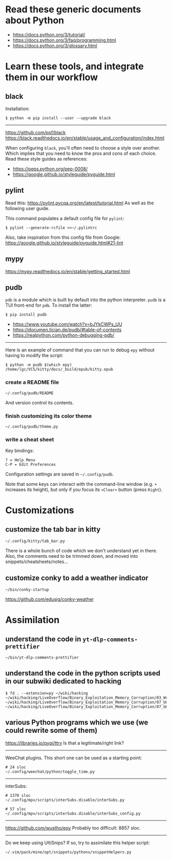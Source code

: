 # Read these generic documents about Python

- <https://docs.python.org/3/tutorial/>
- <https://docs.python.org/3/faq/programming.html>
- <https://docs.python.org/3/glossary.html>

##
# Learn these tools, and integrate them in our workflow
## black

Installation:

    $ python -m pip install --user --upgrade black

---

<https://github.com/psf/black>
<https://black.readthedocs.io/en/stable/usage_and_configuration/index.html>

When configuring `black`, you'll often need to choose a style over another.
Which implies that you need to know the pros and cons of each choice.
Read these style guides as references:
- <https://peps.python.org/pep-0008/>
- <https://google.github.io/styleguide/pyguide.html>

## pylint

Read this: <https://pylint.pycqa.org/en/latest/tutorial.html>
As well as the following user guide.

This command populates a default config file for `pylint`:

    $ pylint --generate-rcfile >>~/.pylintrc

Also, take inspiration from this config file from Google:
<https://google.github.io/styleguide/pyguide.html#21-lint>

## mypy

<https://mypy.readthedocs.io/en/stable/getting_started.html>

##
## pudb

`pdb` is a module which is built by default into the python interpreter.
`pudb` is a TUI front-end for `pdb`.
To install the latter:

    $ pip install pudb

- <https://www.youtube.com/watch?v=bJYkCWPs_UU>
- <https://documen.tician.de/pudb/#table-of-contents>
- <https://realpython.com/python-debugging-pdb/>

---

Here is an example of command that you  can run to debug `epy` without having to
modify the script:

    $ python -m pudb $(which epy) /home/lgc/VCS/kitty/docs/_build/epub/kitty.epub

### create a README file

    ~/.config/pudb/README

And version control its contents.

### finish customizing its color theme

    ~/.config/pudb/theme.py

### write a cheat sheet

Key bindings:

    ? = Help Menu
    C-P = Edit Preferences

Configuration settings are saved in `~/.config/pudb`.

Note  that  some keys  can  interact  with  the  command-line window  (e.g.  `+`
increases  its height),  but  only  if you  focus  its  `<Clear>` button  (press
`Right`).

##
# Customizations
## customize the tab bar in kitty

    ~/.config/kitty/tab_bar.py

There is a whole bunch of code which we don't understand yet in there.
Also, the comments need to be trimmed down, and moved into
snippets/cheatsheets/notes...

## customize conky to add a weather indicator

    ~/bin/conky-startup

<https://github.com/edusig/conky-weather>

##
# Assimilation
## understand the code in `yt-dlp-comments-prettifier`

    ~/bin/yt-dlp-comments-prettifier

## understand the code in the python scripts used in our subwiki dedicated to hacking

    $ fd . --extension=py ~/wiki/hacking
    ~/wiki/hacking/LiveOverflow/Binary_Exploitation_Memory_Corruption/03_Writing_a_simple_Program_in_Python/matrix.py
    ~/wiki/hacking/LiveOverflow/Binary_Exploitation_Memory_Corruption/07_Uncrackable_Programs_Key_validation_with_Algorithm_and_creating_a_Keygen_Part_1/fuzz.py
    ~/wiki/hacking/LiveOverflow/Binary_Exploitation_Memory_Corruption/07_Uncrackable_Programs_Key_validation_with_Algorithm_and_creating_a_Keygen_Part_1/keygen.py

## various Python programs which we use (we could rewrite some of them)

<https://libraries.io/pypi/ttrv>
Is that a legitimate/right link?

---

WeeChat plugins.
This short one can be used as a starting point:

    # 24 sloc
    ~/.config/weechat/python/toggle_time.py

---

interSubs:

    # 1370 sloc
    ~/.config/mpv/scripts/interSubs.disable/interSubs.py

    # 57 sloc
    ~/.config/mpv/scripts/interSubs.disable/interSubs_config.py

---

<https://github.com/wustho/epy>
Probably too difficult: 8857 sloc.

---

Do we keep using UltiSnips?
If so, try to assimilate this helper script:

    ~/.vim/pack/mine/opt/snippets/pythonx/snippetHelpers.py

